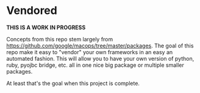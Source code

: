 Vendored
===

**THIS IS A WORK IN PROGRESS**

Concepts from this repo stem largely from https://github.com/google/macops/tree/master/packages. The goal of this repo make it easy to "vendor" your own frameworks in an easy an automated fashion. This will allow you to have your own version of python, ruby, pyojbc bridge, etc. all in one nice big package or multiple smaller packages.

At least that's the goal when this project is complete.
